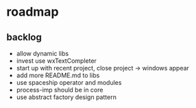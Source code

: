 # roadmap

## backlog
- allow dynamic libs
- invest use wxTextCompleter
- start up with recent project, close project
  -> windows appear
- add more README.md to libs
- use spaceship operator
  and modules
- process-imp should be in core
- use abstract factory design pattern
